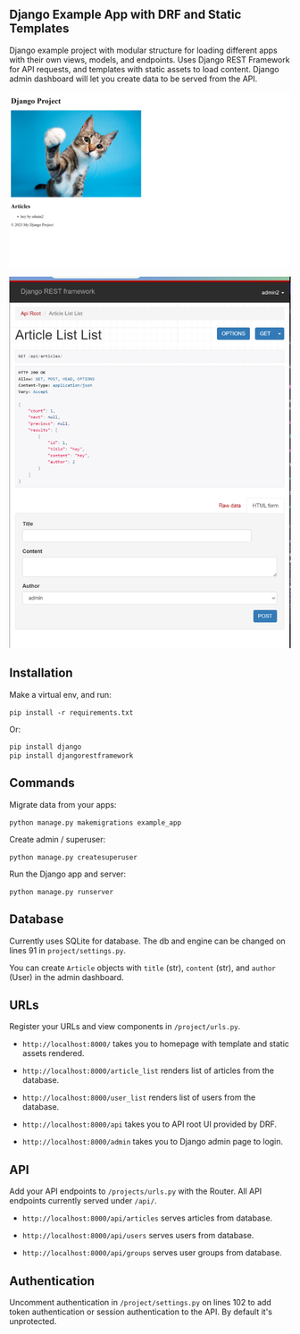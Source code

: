 ## Django Example App with DRF and Static Templates

Django example project with modular structure for loading different apps with their own views, models, and endpoints. Uses Django REST Framework for API requests, and templates with static assets to load content. Django admin dashboard will let you create data to be served from the API.

![example-page](screenshots/django-articles.png)

![example-api](screenshots/django-articles-api.png)

## Installation

Make a virtual env, and run:

`pip install -r requirements.txt`

Or:

```
pip install django
pip install djangorestframework
```

## Commands

Migrate data from your apps:

`python manage.py makemigrations example_app`

Create admin / superuser:

`python manage.py createsuperuser`

Run the Django app and server:

`python manage.py runserver`

## Database

Currently uses SQLite for database. The db and engine can be changed on lines 91 in `project/settings.py`.

You can create `Article` objects with `title` (str), `content` (str), and `author` (User) in the admin dashboard.

## URLs

Register your URLs and view components in `/project/urls.py`.

- `http://localhost:8000/` takes you to homepage with template and static assets rendered.

- `http://localhost:8000/article_list` renders list of articles from the database.

- `http://localhost:8000/user_list` renders list of users from the database.

- `http://localhost:8000/api` takes you to API root UI provided by DRF.

- `http://localhost:8000/admin` takes you to Django admin page to login.

## API

Add your API endpoints to `/projects/urls.py` with the Router. All API endpoints currently served under `/api/`.

- `http://localhost:8000/api/articles` serves articles from database.

- `http://localhost:8000/api/users` serves users from database.

- `http://localhost:8000/api/groups` serves user groups from database.

## Authentication

Uncomment authentication in `/project/settings.py` on lines 102 to add token authentication or session authentication to the API. By default it's unprotected.